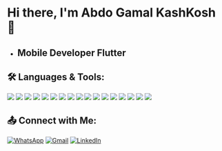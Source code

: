# Hi there, I'm Abdo Gamal KashKosh 👋 

* ## Mobile Developer Flutter


<!---
AbdoGKash/AbdoGKash is a ✨ special ✨ repository because its `README.md` (this file) appears on your GitHub profile.
You can click the Preview link to take a look at your changes.
--->

## 🛠️ Languages & Tools:

<p align="left"> <img src="https://img.shields.io/badge/C++-00599C?style=for-the-badge&logo=c%2B%2B&logoColor=white"/> <img src="https://img.shields.io/badge/Dart-0175C2?style=for-the-badge&logo=dart&logoColor=white"/> <img src="https://img.shields.io/badge/Flutter-02569B?style=for-the-badge&logo=flutter&logoColor=white"/> <img src="https://img.shields.io/badge/Firebase-FFCA28?style=for-the-badge&logo=firebase&logoColor=black"/> <img src="https://img.shields.io/badge/Supabase-3ECF8E?style=for-the-badge&logo=supabase&logoColor=black"/> <img src="https://img.shields.io/badge/BLoC-76C7C0?style=for-the-badge&logo=flutter&logoColor=white"/> <img src="https://img.shields.io/badge/Riverpod-0A0A0A?style=for-the-badge&logo=flutter&logoColor=white"/> <img src="https://img.shields.io/badge/Provider-0F9D58?style=for-the-badge&logo=flutter&logoColor=white"/> <img src="https://img.shields.io/badge/GetX-D00000?style=for-the-badge&logo=flutter&logoColor=white"/> <img src="https://img.shields.io/badge/Git-F05032?style=for-the-badge&logo=git&logoColor=white"/> <img src="https://img.shields.io/badge/GitHub-181717?style=for-the-badge&logo=github&logoColor=white"/> <img src="https://img.shields.io/badge/HTML-E34F26?style=for-the-badge&logo=html5&logoColor=white"/> <img src="https://img.shields.io/badge/CSS-1572B6?style=for-the-badge&logo=css3&logoColor=white"/> <img src="https://img.shields.io/badge/PHP-777BB4?style=for-the-badge&logo=php&logoColor=white"/> <img src="https://img.shields.io/badge/MySQL-4479A1?style=for-the-badge&logo=mysql&logoColor=white"/> <img src="https://img.shields.io/badge/Jira-0052CC?style=for-the-badge&logo=jira&logoColor=white"/> <img src="https://img.shields.io/badge/CI%2FCD-0A0A0A?style=for-the-badge&logo=githubactions&logoColor=white"/> </p>


## 📤 Connect with Me:

[![WhatsApp](https://img.shields.io/badge/WhatsApp-25D366?style=for-the-badge&logo=whatsapp&logoColor=white)](https://wa.me/01025598871)
[![Gmail](https://img.shields.io/badge/Gmail-D14836?style=for-the-badge&logo=gmail&logoColor=white)](mailto:abdokashkosh456@gmail.com)
[![LinkedIn](https://img.shields.io/badge/LinkedIn-0A66C2?style=for-the-badge&logo=linkedin&logoColor=white)](https://www.linkedin.com/in/abdo-kashkosuh-1301612a3/)



